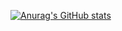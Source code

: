 [![Anurag's GitHub stats](https://github-readme-stats.vercel.app/api?username=JulianBiancardi)](https://github.com/anuraghazra/github-readme-stats)

<!--
**JulianBiancardi/julianbiancardi** is a ✨ _special_ ✨ repository because its `README.md` (this file) appears on your GitHub profile.

Here are some ideas to get you started:

- 🔭 I’m currently working on ...
- 🌱 I’m currently learning ...
- 👯 I’m looking to collaborate on ...
- 🤔 I’m looking for help with ...
- 💬 Ask me about ...
- 📫 How to reach me: ...
- 😄 Pronouns: ...
- ⚡ Fun fact: ...
-->
